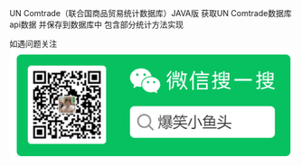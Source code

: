 UN Comtrade（联合国商品贸易统计数据库）JAVA版
获取UN Comtrade数据库api数据
并保存到数据库中
包含部分统计方法实现

如遇问题关注
![输入图片说明](image.png)
